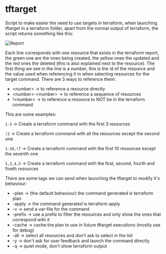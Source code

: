 # tftarget

Script to make easier the need to use targets in terraform, when launching tftarget in a terraform folder, apart from the normal output of terraform, the script returns something like this:

![Report](https://github.com/smorenodp/tftarget/blob/main/images/report.png)

Each line corresponds with one resource that exists in the terraform report, the green one are the ones being created, the yellow ones the updated and the red ones the deleted (this is also explained next to the resource). The first thing we see in the line is a number, this is the id of the resource and the value used when referencing it in when selecting resources for the target command. There are 3 ways to reference them:

* \<number\> -> to reference a resource directly
* \<number\>-\<number\> -> to reference a sequence of resources
* !\<number\> -> to reference a resource to NOT be in the terraform command

This are some examples:

`1-3` -> Create a terraform command with the first 3 resources

`!2` -> Create a terraform command with all the resources except the second one

`1-10,!7` -> Create a terraform command with the first 10 resources except the seventh one

`1,2,4,5` -> Create a terraform command with the first, second, fourth and fiveth resources



There are some tags we can send when launching the tftarget to modify it's behaviour:

* -plan -> (the default behaviour) the command generated is terraform plan
* -apply -> the command generated is terraform apply
* -v -> send a var-file for the command
* -prefix -> use a prefix to filter the resources and only show the ones that correspond with it
* -cache -> cache the plan to use in future tftarget executions (mostly use for debug)
* -all -> select all resources and don't ask to select in the list
* -y -> don't ask for user feedback and launch the command directly
* -q -> quiet mode, don't show terraform output



